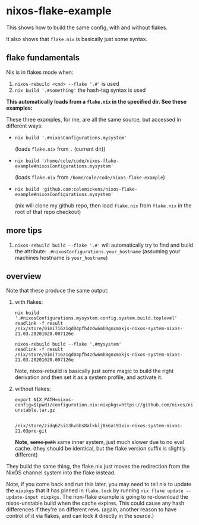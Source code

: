 # nixos-flake-example

This shows how to build the same config, with and without flakes.

It also shows that `flake.nix` is basically just some syntax.

## flake fundamentals

Nix is in flakes mode when:
1. `nixos-rebuild <cmd> --flake '.#'` is used
2. `nix build '.#something'` the hash-tag syntax is used

**This automatically loads from a `flake.nix` in the specified dir. See these examples:**

These three examples, for me, are all the same source, but accessed in different ways:

* `nix build '.#nixosConfigurations.mysystem'`

    (loads `flake.nix` from `.` (current dir))

* `nix build '/home/cole/code/nixos-flake-example#nixosConfigurations.mysystem'`

    (loads `flake.nix` from `/home/cole/code/nixos-flake-example`)
    
* `nix build 'github.com:colemickens/nixos-flake-example#nixosConfigurations.mysystem'`

    (nix will clone my github repo, then load `flake.nix` from `flake.nix` in the root of that repo checkout)


## more tips

1. `nixos-rebuild build --flake '.#'` will automatically try to find and build the attribute: `.#nixosConfigurations.your_hostname` (assuming your machines hostname is `your_hostname`)


## overview

Note that these produce the same output:

1. with flakes:

    ```shell
    nix build '.#nixosConfigurations.mysystem.config.system.build.toplevel'
    readlink -f result
    /nix/store/0imi716z1qd04pfh4zdw6mb0gnxmakjs-nixos-system-nixos-21.03.20201020.007126e

    nixos-rebuild build --flake '.#mysystem'
    readlink -f result
    /nix/store/0imi716z1qd04pfh4zdw6mb0gnxmakjs-nixos-system-nixos-21.03.20201020.007126e
    ```

    Note, nixos-rebuild is basically just some magic to build the right derivation
    and then set it as a system profile, and activate it.

2. without flakes:

    ```shell
    export NIX_PATH=nixos-config=$(pwd)/configuration.nix:nixpkgs=https://github.com/nixos/nixpkgs/archive/nixos-unstable.tar.gz


    /nix/store/zidq625i13hvbbs8alkklj8k6a191xix-nixos-system-nixos-21.03pre-git
    ```

    **Note**, ~~same path~~ same inner system, just much slower due to no eval cache.
    (they should be identical, but the flake version suffix is slightly different)

They build the same thing, the flake.nix just moves the redirection from the NixOS channel system
into the flake instead.

Note, if you come back and run this later, you may need to tell nix to update the `nixpkgs` that it
has pinned in `flake.lock` by running `nix flake update --update-input nixpkgs`. The non-flake example
is going to re-download the nixos-unstable build when the cache expires. This could cause any hash differences
if they're on different revs. (again, another reason to have control of it via flakes, and can lock it directly in the source.)

